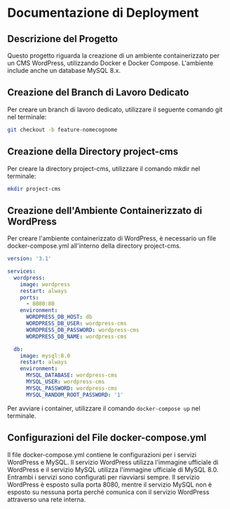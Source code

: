 # Documentazione di Deployment

## Descrizione del Progetto

Questo progetto riguarda la creazione di un ambiente containerizzato per un CMS WordPress, utilizzando Docker e Docker
Compose. L'ambiente include anche un database MySQL 8.x.

## Creazione del Branch di Lavoro Dedicato

Per creare un branch di lavoro dedicato, utilizzare il seguente comando git nel terminale:

```bash
git checkout -b feature-nomecognome
```

## Creazione della Directory project-cms

Per creare la directory project-cms, utilizzare il comando mkdir nel terminale:

```bash
mkdir project-cms
```

## Creazione dell'Ambiente Containerizzato di WordPress

Per creare l'ambiente containerizzato di WordPress, è necessario un file docker-compose.yml all'interno della directory
project-cms.

```yaml
version: '3.1'

services:
  wordpress:
    image: wordpress
    restart: always
    ports:
      - 8080:80
    environment:
      WORDPRESS_DB_HOST: db
      WORDPRESS_DB_USER: wordpress-cms
      WORDPRESS_DB_PASSWORD: wordpress-cms
      WORDPRESS_DB_NAME: wordpress-cms

  db:
    image: mysql:8.0
    restart: always
    environment:
      MYSQL_DATABASE: wordpress-cms
      MYSQL_USER: wordpress-cms
      MYSQL_PASSWORD: wordpress-cms
      MYSQL_RANDOM_ROOT_PASSWORD: '1'
```

Per avviare i container, utilizzare il comando `docker-compose up` nel terminale.  

## Configurazioni del File docker-compose.yml
Il file docker-compose.yml contiene le configurazioni per i servizi WordPress e MySQL. Il servizio WordPress utilizza l'immagine ufficiale di WordPress e il servizio MySQL utilizza l'immagine ufficiale di MySQL 8.0. Entrambi i servizi sono configurati per riavviarsi sempre. Il servizio WordPress è esposto sulla porta 8080, mentre il servizio MySQL non è esposto su nessuna porta perché comunica con il servizio WordPress attraverso una rete interna.